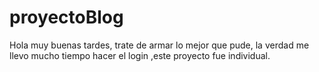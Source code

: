 # proyectoBlog
Hola muy buenas tardes, trate de armar lo mejor que pude, la verdad me llevo mucho tiempo hacer el login ,este proyecto fue individual.
